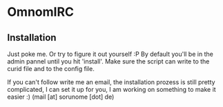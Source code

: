 OmnomIRC
========
Installation
------------
Just poke me. Or try to figure it out yourself :P
By default you'll be in the admin pannel until you hit 'install'. Make sure the script can write to the curid file and to the config file.


If you can't follow write me an email, the installation prozess is still pretty complicated, I can set it up for you, I am working on something to make it easier :) (mail [at] sorunome [dot] de)